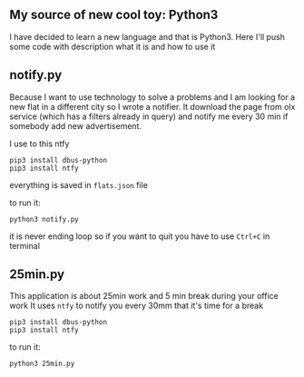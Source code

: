 ## My source of new cool toy: Python3

I have decided to learn a new language and that is Python3.
Here I'll push some code with description what it is and how to use it

## notify.py
Because I want to use technology to solve a problems and I am looking for a new flat in a different city so I wrote a notifier.
It download the page from olx service (which has a filters already in query) and notify me every 30 min if somebody add new advertisement.

I use to this ntfy
```
pip3 install dbus-python
pip3 install ntfy
```
everything is saved in `flats.json` file

to run it:
```
python3 notify.py
```

it is never ending loop so if you want to quit you have to use `Ctrl+C` in terminal

## 25min.py
This application is about 25min work and 5 min break during your office work
It uses `ntfy` to notify you every 30mm that it's time for a break

```
pip3 install dbus-python
pip3 install ntfy
```

to run it:
```
python3 25min.py
```
